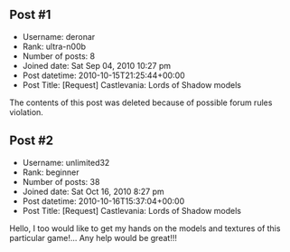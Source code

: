 ## Post #1
- Username: deronar
- Rank: ultra-n00b
- Number of posts: 8
- Joined date: Sat Sep 04, 2010 10:27 pm
- Post datetime: 2010-10-15T21:25:44+00:00
- Post Title: [Request] Castlevania: Lords of Shadow models

The contents of this post was deleted because of possible forum rules violation.
## Post #2
- Username: unlimited32
- Rank: beginner
- Number of posts: 38
- Joined date: Sat Oct 16, 2010 8:27 pm
- Post datetime: 2010-10-16T15:37:04+00:00
- Post Title: [Request] Castlevania: Lords of Shadow models

Hello, I too would like to get my hands on the models and textures of this particular game!... Any help would be great!!!
